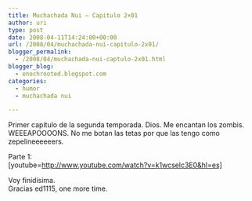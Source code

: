 ```yaml
---
title: Muchachada Nui – Capítulo 2×01
author: uri
type: post
date: 2008-04-11T14:24:00+00:00
url: /2008/04/muchachada-nui-capitulo-2x01/
blogger_permalink:
  - /2008/04/muchachada-nui-captulo-2x01.html
blogger_blog:
  - enochrooted.blogspot.com
categories:
  - humor
  - muchachada nui

---
```

Primer capítulo de la segunda temporada. Dios. Me encantan los zombis.  
WEEEAPOOOONS. No me botan las tetas por que las tengo como zepelineeeeeers.

Parte 1:  
[youtube=http://www.youtube.com/watch?v=k1wcselc3E0&hl=es]

Voy finidísima.  
Gracias ed1115, one more time. 

<div class="blogger-post-footer">
  <img width='1' height='1' />
</div>